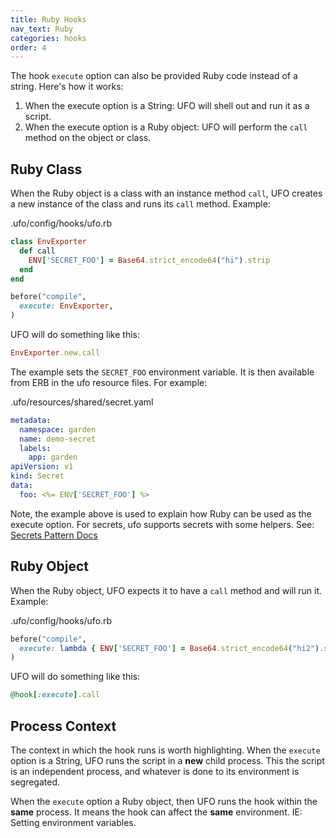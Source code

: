 ```yaml
---
title: Ruby Hooks
nav_text: Ruby
categories: hooks
order: 4
---
```


The hook `execute` option can also be provided Ruby code instead of a string.  Here's how it works:

1. When the execute option is a String: UFO will shell out and run it as a script.
2. When the execute option is a Ruby object: UFO will perform the `call` method on the object or class.

## Ruby Class

When the Ruby object is a class with an instance method `call`, UFO creates a new instance of the class and runs its `call` method.  Example:

.ufo/config/hooks/ufo.rb

```ruby
class EnvExporter
  def call
    ENV['SECRET_FOO'] = Base64.strict_encode64("hi").strip
  end
end

before("compile",
  execute: EnvExporter,
)
```

UFO will do something like this:

```ruby
EnvExporter.new.call
```

The example sets the `SECRET_FOO` environment variable. It is then available from ERB in the ufo resource files. For example:

.ufo/resources/shared/secret.yaml

```yaml
metadata:
  namespace: garden
  name: demo-secret
  labels:
    app: garden
apiVersion: v1
kind: Secret
data:
  foo: <%= ENV['SECRET_FOO'] %>
```

Note, the example above is used to explain how Ruby can be used as the execute option. For secrets, ufo supports secrets with some helpers. See: [Secrets Pattern Docs]()

## Ruby Object

When the Ruby object, UFO expects it to have a `call` method and will run it.  Example:

.ufo/config/hooks/ufo.rb

```ruby
before("compile",
  execute: lambda { ENV['SECRET_FOO'] = Base64.strict_encode64("hi2").strip }
)
```

UFO will do something like this:

```ruby
@hook[:execute].call
```

## Process Context

The context in which the hook runs is worth highlighting. When the `execute` option is a String, UFO runs the script in a **new** child process. This the script is an independent process, and whatever is done to its environment is segregated.

When the `execute` option a Ruby object, then UFO runs the hook within the **same** process. It means the hook can affect the **same** environment. IE: Setting environment variables.
